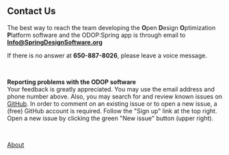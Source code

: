 ## Contact Us

The best way to reach the team developing the 
**O**pen **D**esign **O**ptimization **P**latform software 
and the ODOP:Spring app is through email to  
**Info@SpringDesignSoftware.org**   

If there is no answer at **650-887-8026**, please leave a voice message.   

&nbsp;

**Reporting problems with the ODOP software**   
Your feedback is greatly appreciated. 
You may use the email address and phone number above.
Also, you may search for and review known issues on 
[GitHub](https://github.com/thegrumpys/odop/issues).
In order to comment on an existing issue or to open a new issue, 
a (free) GitHub account is required.
Follow the "Sign up" link at the top right.
Open a new issue by clicking the green "New issue" button (upper right).

&nbsp;

[About](./)
